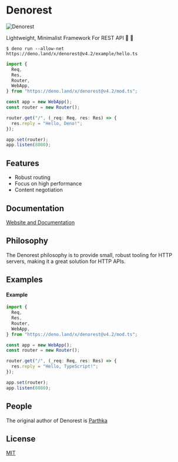 # Denorest

![Denorest](https://raw.githubusercontent.com/slectgit/denorest-docs/master/denologo.png)

Lightweight, Minimalist Framework For REST API 🦕 🚀

```console
$ deno run --allow-net https://deno.land/x/denorest@v4.2/example/hello.ts
```

```typescript
import {
  Req,
  Res,
  Router,
  WebApp,
} from "https://deno.land/x/denorest@v4.2/mod.ts";

const app = new WebApp();
const router = new Router();

router.get("/", (_req: Req, res: Res) => {
  res.reply = "Hello, Deno!";
});

app.set(router);
app.listen(8080);
```

## Features

- Robust routing
- Focus on high performance
- Content negotiation

## Documentation

[Website and Documentation](https://denorest.deno.dev/)

## Philosophy

The Denorest philosophy is to provide small, robust tooling for HTTP servers,
making it a great solution for HTTP APIs.

## Examples

#### Example

```typescript
import {
  Req,
  Res,
  Router,
  WebApp,
} from "https://deno.land/x/denorest@v4.2/mod.ts";

const app = new WebApp();
const router = new Router();

router.get("/", (_req: Req, res: Res) => {
  res.reply = "Hello, TypeScript!";
});

app.set(router);
app.listen(8080);
```

## People

The original author of Denorest is [Parthka](https://github.com/meparthka)

## License

[MIT](https://github.com/slectgit/denorest/blob/main/LICENSE)
